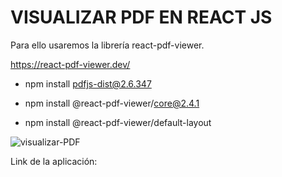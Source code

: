 # VISUALIZAR PDF EN REACT JS 
 Para ello usaremos la librería react-pdf-viewer.
 
 https://react-pdf-viewer.dev/
 
 * npm install pdfjs-dist@2.6.347
 
 * npm install @react-pdf-viewer/core@2.4.1
 
 * npm install @react-pdf-viewer/default-layout
 
![visualizar-PDF](https://user-images.githubusercontent.com/71619972/114615643-8c0c9280-9c6b-11eb-8a85-3d21e3bf080a.PNG)


Link de la aplicación: 
